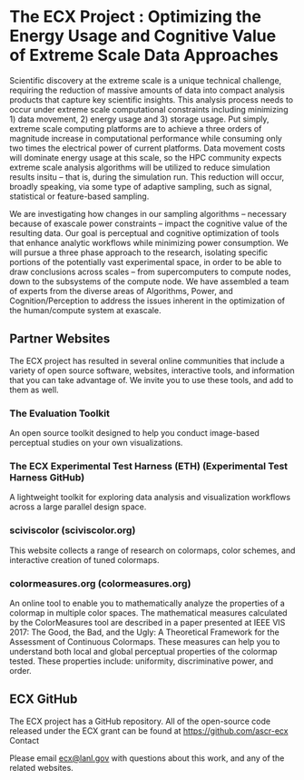 # The ECX Project : Optimizing the Energy Usage and Cognitive Value of Extreme Scale Data Approaches

Scientific discovery at the extreme scale is a unique technical challenge, requiring the reduction of massive amounts of data into compact analysis products that capture key scientific insights. This analysis process needs to occur under extreme scale computational constraints including minimizing 1) data movement, 2) energy usage and 3) storage usage. Put simply, extreme scale computing platforms are to achieve a three orders of magnitude increase in computational performance while consuming only two times the electrical power of current platforms. Data movement costs will dominate energy usage at this scale, so the HPC community expects extreme scale analysis algorithms will be utilized to reduce simulation results insitu – that is, during the simulation run. This reduction will occur, broadly speaking, via some type of adaptive sampling, such as signal, statistical or feature-based sampling.

We are investigating how changes in our sampling algorithms – necessary because of exascale power constraints – impact the cognitive value of the resulting data. Our goal is perceptual and cognitive optimization of tools that enhance analytic workflows while minimizing power consumption. We will pursue a three phase approach to the research, isolating specific portions of the potentially vast experimental space, in order to be able to draw conclusions across scales – from supercomputers to compute nodes, down to the subsystems of the compute node. We have assembled a team of experts from the diverse areas of Algorithms, Power, and Cognition/Perception to address the issues inherent in the optimization of the human/compute system at exascale.

## Partner Websites

The ECX project has resulted in several online communities that include a variety of open source software, websites, interactive tools, and information that you can take advantage of. We invite you to use these tools, and add to them as well.

### The Evaluation Toolkit
An open source toolkit designed to help you conduct image-based perceptual studies on your own visualizations.  

### The ECX Experimental Test Harness (ETH) (Experimental Test Harness GitHub)
A lightweight toolkit for exploring data analysis and visualization workflows across a large parallel design space.

### sciviscolor (sciviscolor.org)
This website collects a range of research on colormaps, color schemes, and interactive creation of tuned colormaps.

### colormeasures.org (colormeasures.org)
An online tool to enable you to mathematically analyze the properties of a colormap in multiple color spaces.  The mathematical measures calculated by the ColorMeasures tool are described in a paper presented at IEEE VIS 2017: The Good, the Bad, and the Ugly: A Theoretical Framework for the Assessment of Continuous Colormaps.  These measures can help you to understand both local and global perceptual properties of the colormap tested.  These properties include: uniformity, discriminative power, and order. 


## ECX GitHub

The ECX project has a GitHub repository.   All of the open-source code released under the ECX grant can be found at https://github.com/ascr-ecx
Contact

Please email ecx@lanl.gov with questions about this work, and any of the related websites.

